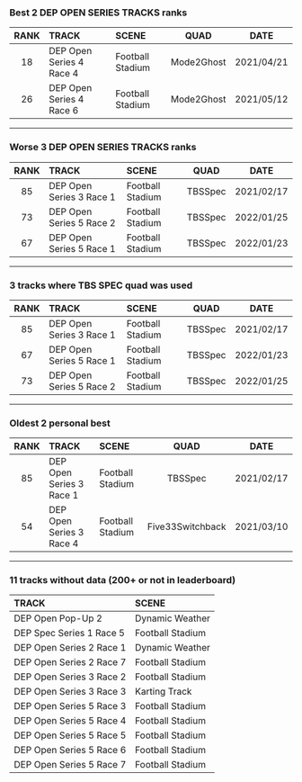 ### Best 2 DEP OPEN SERIES TRACKS ranks
|RANK|TRACK|SCENE|QUAD|DATE|
|:---:|:---|:---|:---:|:---:|
|18|DEP Open Series 4 Race 4|Football Stadium|Mode2Ghost|2021/04/21|
|26|DEP Open Series 4 Race 6|Football Stadium|Mode2Ghost|2021/05/12|
---
### Worse 3 DEP OPEN SERIES TRACKS ranks
|RANK|TRACK|SCENE|QUAD|DATE|
|:---:|:---|:---|:---:|:---:|
|85|DEP Open Series 3 Race 1|Football Stadium|TBSSpec|2021/02/17|
|73|DEP Open Series 5 Race 2|Football Stadium|TBSSpec|2022/01/25|
|67|DEP Open Series 5 Race 1|Football Stadium|TBSSpec|2022/01/23|
---
### 3 tracks where TBS SPEC quad was used
|RANK|TRACK|SCENE|QUAD|DATE|
|:---:|:---|:---|:---:|:---:|
|85|DEP Open Series 3 Race 1|Football Stadium|TBSSpec|2021/02/17|
|67|DEP Open Series 5 Race 1|Football Stadium|TBSSpec|2022/01/23|
|73|DEP Open Series 5 Race 2|Football Stadium|TBSSpec|2022/01/25|
---
### Oldest 2 personal best
|RANK|TRACK|SCENE|QUAD|DATE|
|:---:|:---|:---|:---:|:---:|
|85|DEP Open Series 3 Race 1|Football Stadium|TBSSpec|2021/02/17|
|54|DEP Open Series 3 Race 4|Football Stadium|Five33Switchback|2021/03/10|
---
### 11 tracks without data (200+ or not in leaderboard)
|TRACK|SCENE|
|:---|:---|
|DEP Open Pop-Up 2|Dynamic Weather|
|DEP Spec Series 1 Race 5|Football Stadium|
|DEP Open Series 2 Race 1|Dynamic Weather|
|DEP Open Series 2 Race 7|Football Stadium|
|DEP Open Series 3 Race 2|Football Stadium|
|DEP Open Series 3 Race 3|Karting Track|
|DEP Open Series 5 Race 3|Football Stadium|
|DEP Open Series 5 Race 4|Football Stadium|
|DEP Open Series 5 Race 5|Football Stadium|
|DEP Open Series 5 Race 6|Football Stadium|
|DEP Open Series 5 Race 7|Football Stadium|
